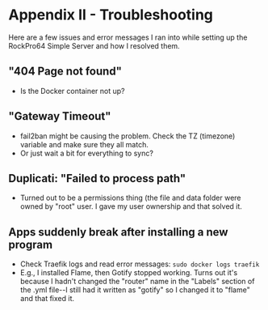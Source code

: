 # Appendix II - Troubleshooting

Here are a few issues and error messages I ran into while setting up the RockPro64 Simple Server and how I resolved them.

## "404 Page not found"
- Is the Docker container not up?

## "Gateway Timeout"
- fail2ban might be causing the problem. Check the TZ (timezone) variable and make sure they all match.
- Or just wait a bit for everything to sync?

## Duplicati: "Failed to process path"
- Turned out to be a permissions thing (the file and data folder were owned by "root" user. I gave my user ownership and that solved it.

## Apps suddenly break after installing a new program
- Check Traefik logs and read error messages: `sudo docker logs traefik`
- E.g., I installed Flame, then Gotify stopped working. Turns out it's because I hadn't changed the "router" name in the "Labels" section of the .yml file--I still had it written as "gotify" so I changed it to "flame" and that fixed it.
